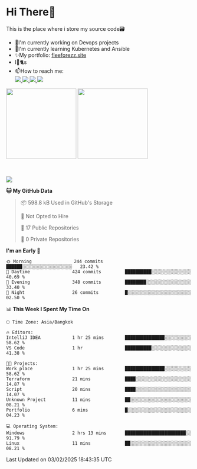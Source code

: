 # Hi There👋

This is the place where i store my source code🗃️
<ul>
    <li>🔭I'm currently working on Devops projects</li>
    <li>🌿I'm currently learning Kubernetes and Ansible</li>
    <li>✨My portfolio: <a href="https://fleeforezz.site" target="_blank">fleeforezz.site</a> </li>
    <li>I💖🐈s</li>
    <li>📫How to reach me: </li>
    <a href="https://www.facebook.com/profile.php?id=100091778170480" target="_blank">
        <img src="https://img.shields.io/badge/Facebook-1877F2?style=for-the-badge&logo=facebook&logoColor=white">
    </a>
    <a href="https://www.instagram.com/tmn_nhat/" target="_blank">
        <img src="https://img.shields.io/badge/Instagram-E4405F?style=for-the-badge&logo=instagram&logoColor=white">
    </a>
    <a href="https://www.linkedin.com/in/nh%E1%BA%ADt-tr%C6%B0%C6%A1ng-420723278/" target="_blank">
        <img src="https://img.shields.io/badge/LinkedIn-0077B5?style=for-the-badge&logo=linkedin&logoColor=white">
    </a>
    <a href="https://fleeforezz.site" target="_blank">
        <img src="https://img.shields.io/badge/🦄 Portfolio-e0e0e0?style=for-the-badge&logo=&logoColor=080A13">
    </a>
</ul>

<div>
    <img height="190em" align="center" src="https://github-readme-stats.vercel.app/api?username=Fleeforezz&show_icons=true&theme=radical" />
    <img height="190em" align="center" src="https://github-readme-stats.vercel.app/api/top-langs/?username=fleeforezz&layout=compact&theme=nightowl" />
</div>
<br></br>
<p align="left">
  <a href="https://skillicons.dev">
    <img src="https://skillicons.dev/icons?i=aws,git,kubernetes,docker,terraform,jenkins,gitlab,ansible,grafana,bash,nginx,java" />
  </a>
</p>

<!--START_SECTION:waka-->
**🐱 My GitHub Data** 

> 📦 598.8 kB Used in GitHub's Storage 
 > 
> 🚫 Not Opted to Hire
 > 
> 📜 17 Public Repositories 
 > 
> 🔑 0 Private Repositories 
 > 
**I'm an Early 🐤** 

```text
🌞 Morning                244 commits         ██████░░░░░░░░░░░░░░░░░░░   23.42 % 
🌆 Daytime                424 commits         ██████████░░░░░░░░░░░░░░░   40.69 % 
🌃 Evening                348 commits         ████████░░░░░░░░░░░░░░░░░   33.40 % 
🌙 Night                  26 commits          █░░░░░░░░░░░░░░░░░░░░░░░░   02.50 % 
```


📊 **This Week I Spent My Time On** 

```text
🕑︎ Time Zone: Asia/Bangkok

🔥 Editors: 
IntelliJ IDEA            1 hr 25 mins        ███████████████░░░░░░░░░░   58.62 % 
VS Code                  1 hr                ██████████░░░░░░░░░░░░░░░   41.38 % 

🐱‍💻 Projects: 
Work_place               1 hr 25 mins        ███████████████░░░░░░░░░░   58.62 % 
Terraform                21 mins             ████░░░░░░░░░░░░░░░░░░░░░   14.87 % 
Script                   20 mins             ████░░░░░░░░░░░░░░░░░░░░░   14.07 % 
Unknown Project          11 mins             ██░░░░░░░░░░░░░░░░░░░░░░░   08.21 % 
Portfolio                6 mins              █░░░░░░░░░░░░░░░░░░░░░░░░   04.23 % 

💻 Operating System: 
Windows                  2 hrs 13 mins       ███████████████████████░░   91.79 % 
Linux                    11 mins             ██░░░░░░░░░░░░░░░░░░░░░░░   08.21 % 
```


 Last Updated on 03/02/2025 18:43:35 UTC
<!--END_SECTION:waka-->
